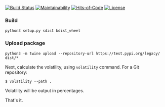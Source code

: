 [![Build Status](https://travis-ci.org/zuoqin/volatility.svg)](https://travis-ci.org/zuoqin/volatility)
[![Maintainability](https://api.codeclimate.com/v1/badges/45932400a1661926a3ba/maintainability)](https://codeclimate.com/github/zuoqin/volatility/maintainability)
[![Hits-of-Code](https://hitsofcode.com/github/zuoqin/volatility)](https://hitsofcode.com/github/zuoqin/volatility)
[![License](https://img.shields.io/badge/license-MIT-green.svg)](https://github.com/zuoqin/takes/blob/master/LICENSE.txt)


### Build
```
python3 setup.py sdist bdist_wheel
```

### Upload package
```
python3 -m twine upload --repository-url https://test.pypi.org/legacy/ dist/*
```

Next, calculate the volatility, using `volatility` command.
For a Git repository:

```
$ volatility --path .
```
Volatility will be output in percentages.

That's it.
